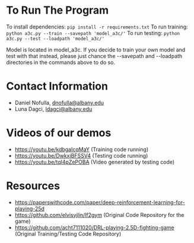# To Run The Program

To install dependencies: `pip install -r requirements.txt`
To run training: `python a3c.py --train --savepath 'model_a3c/'`
To run testing: `python a3c.py --test --loadpath 'model_a3c/'`

Model is located in model_a3c. If you decide to train your own model and test with that instead, please just chance the --savepath and --loadpath directories in the commands above to do so.

# Contact Information

- Daniel Nofulla, dnofulla@albany.edu
- Luna Dagci, ldagci@albany.edu

# Videos of our demos

- https://youtu.be/kdbgaIcqMaY (Training code running)
- https://youtu.be/DwkxjBFSSV4 (Testing code running)
- https://youtu.be/tqI4pZePOBA (Video generated by testing code)

# Resources

- https://paperswithcode.com/paper/deep-reinforcement-learning-for-playing-25d
- https://github.com/elvisyjlin/lf2gym (Original Code Repository for the game)
- https://github.com/acht7111020/DRL-playing-2.5D-fighting-game (Original Training/Testing Code Repository)
